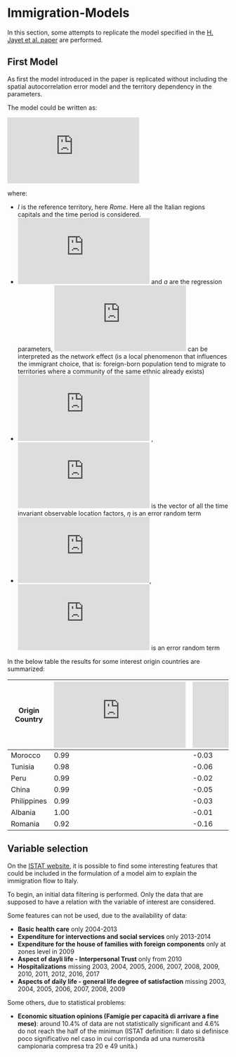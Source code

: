 # Immigration-Models

In this section, some attempts to replicate the model specified in the [H. Jayet et al. paper](http://www.jstor.org/stable/41219121?casa_token=kWQZrm4oyF0AAAAA:KeWFnUzB0a35pI6h39ZjcK8jd4njelxV-w_oC98qZM2nro4pkyqIyrDON1KmTmVz7zfRrIvDY3xOU1ws2aQgkOANz_hYo-nkw0SGTtgDH2jGgG9k9g&seq=1#page_scan_tab_contents) are performed.

## First Model
As first the model introduced in the paper is replicated without including the spatial autocorrelation error model and the territory dependency in the parameters.

The model could be written as:

![](https://latex.codecogs.com/gif.latex?ln%28%5Cfrac%7Bn_%7Bi%2Ct%7D%7D%7Bn_%7BI%2Ct%7D%7D%29%20%3D%20%5Cbeta%20ln%28%5Cfrac%7Bn_%7Bi%2Ct-1%7D%7D%7Bn_%7BI%2Ct-1%7D%7D%29%20&plus;%20a%20&plus;%20v_%7Bi%2Ct%7D%2C%20%5Cforall%20i%20%5Cin%20%5B1%2C%20%5Cdots%2C%20I-1%5D%2C%20t%20%5Cin%20%5B1%2C%20%5Cdots%2C%20T%5D)

where:
- *I* is the reference territory, here *Rome*. Here all the Italian regions capitals and the time period is considered.
- ![](https://latex.codecogs.com/gif.latex?%5Cbeta) and *a* are the regression parameters, ![](https://latex.codecogs.com/gif.latex?%5Cbeta) can be interpreted as the network effect (is a local phenomenon that influences the immigrant choice, that is: foreign-born population tend to migrate to territories where a community of the same ethnic already exists)
- ![](https://latex.codecogs.com/gif.latex?%5Calpha_i%20%3D%20x%27_%7Bi%7D%20%5Ctheta%20&plus;%20%5Ceta) , ![](https://latex.codecogs.com/gif.latex?x%27_%7Bi%7D) is the vector of all the time invariant observable location factors, $\eta$ is an error random term
- ![](https://latex.codecogs.com/gif.latex?v_%7Bi%2Ct%7D%20%3D%20u_%7Bi%2Ct%7D%20-%20u_%7BI%2C%20t%7D), ![](https://latex.codecogs.com/gif.latex?u_%7Bi%2Ct%7D%20%5Csim%20N%280%2C%20%5Csigma%5E2%29) is an error random term

In the below table the results for some interest origin countries are summarized:

| Origin Country  | ![](https://latex.codecogs.com/gif.latex?%5Cbeta)  | ![](https://latex.codecogs.com/gif.latex?a)  | ![](https://latex.codecogs.com/gif.latex?R%5E2)  | *MSE*  |  Pearson's corr. coeff. | Spearman's corr. coeff.  |  Kendall's corr. coeff. |
|---|---|---|---|---|---|---|---|
| Morocco  | 0.99  | -0.03  |  0.986 | 578469.84  | 0.986  |  0.993 | 0.939  |
|Tunisia  |  0.98 | -0.06  |  0.983 | 25260.73  |  0.991 | 0.994  |  0.943 |
|  Peru | 0.99  |  -0.02 | 0.992  |  331153.95 |  0.996 | 0.997  | 0.964  |
|  China | 0.99  |  -0.05 | 0.974  | 1069493.46  |  0.987 | 0.994  |  0.941 |
|  Philippines |  0.99 |  -0.03 | 0.986  | 1440838.19  | 0.993  |0.996  | 0.954  |
| Albania  | 1.00  |  -0.01 | 0.991  |  356591.03 | 0.996  | 0.997  |  0.961 |
| Romania  | 0.92  | -0.16  | 0.976  | 22914934.74  |  0.996 |  0.991 |  0.933 |

## Variable selection
On the [ISTAT website](http://dati.istat.it/#), it is possible to find some interesting features that could be included in the formulation of a model aim to explain the immigration flow to Italy.

To begin, an initial data filtering is performed. Only the data that are supposed to have a relation with the variable of interest are considered.

Some features can not be used, due to the availability of data:
- **Basic health care** only 2004-2013
- **Expenditure for intervections and social services** only 2013-2014
- **Expenditure for the house of families with foreign components** only at zones level in 2009
- **Aspect of dayli life - Interpersonal Trust** only from 2010
- **Hospitalizations** missing 2003, 2004, 2005, 2006, 2007, 2008, 2009, 2010, 2011, 2012, 2016, 2017
- **Aspects of daily life - general life degree of satisfaction** missing 2003, 2004, 2005, 2006, 2007, 2008, 2009

Some others, due to statistical problems:
- **Economic situation opinions (Famigie per capacità di arrivare a fine mese)**: around 10.4% of data are not statistically significant and 4.6% do not reach the half of the minimun (ISTAT definition: Il dato si definisce poco significativo nel caso in cui corrisponda ad una numerosità campionaria compresa tra 20 e 49 unità.)
